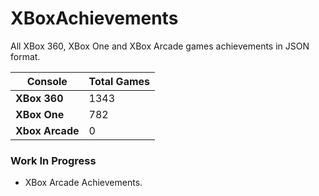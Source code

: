 # XBoxAchievements
All XBox 360, XBox One and XBox Arcade games achievements in JSON format.


| Console         | Total Games |
| --------------- | ----------- |
| **XBox 360**    | 1343        |
| **XBox One**    | 782         |
| **Xbox Arcade** | 0           |


### Work In Progress
- XBox Arcade Achievements.
